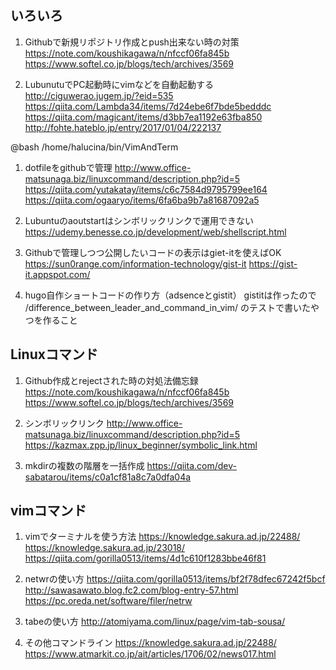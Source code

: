 ## いろいろ 
1. Githubで新規リポジトリ作成とpush出来ない時の対策
https://note.com/koushikagawa/n/nfccf06fa845b
https://www.softel.co.jp/blogs/tech/archives/3569

1. LubunutuでPC起動時にvimなどを自動起動する
http://ciguwerao.jugem.jp/?eid=535
https://qiita.com/Lambda34/items/7d24ebe6f7bde5bedddc
https://qiita.com/magicant/items/d3bb7ea1192e63fba850
http://fohte.hateblo.jp/entry/2017/01/04/222137

@bash /home/halucina/bin/VimAndTerm

1. dotfileをgithubで管理
http://www.office-matsunaga.biz/linuxcommand/description.php?id=5
https://qiita.com/yutakatay/items/c6c7584d9795799ee164
https://qiita.com/ogaaryo/items/6fa6ba9b7a81687092a5

1. Lubuntuのaoutstartはシンボリックリンクで運用できない
https://udemy.benesse.co.jp/development/web/shellscript.html

1. Githubで管理しつつ公開したいコードの表示はgiet-itを使えばOK
https://sun0range.com/information-technology/gist-it
https://gist-it.appspot.com/

1. hugo自作ショートコードの作り方（adsenceとgistit）
gistitは作ったので
/difference_between_leader_and_command_in_vim/
のテストで書いたやつを作ること

## Linuxコマンド
1. Github作成とrejectされた時の対処法備忘録
https://note.com/koushikagawa/n/nfccf06fa845b
https://www.softel.co.jp/blogs/tech/archives/3569

1. シンボリックリンク
http://www.office-matsunaga.biz/linuxcommand/description.php?id=5
https://kazmax.zpp.jp/linux_beginner/symbolic_link.html

1. mkdirの複数の階層を一括作成
https://qiita.com/dev-sabatarou/items/c0a1cf81a8c7a0dfa04a

## vimコマンド

1. vimでターミナルを使う方法
https://knowledge.sakura.ad.jp/22488/
https://knowledge.sakura.ad.jp/23018/
https://qiita.com/gorilla0513/items/4d1c610f1283bbe46f81

1. netwrの使い方
https://qiita.com/gorilla0513/items/bf2f78dfec67242f5bcf
http://sawasawato.blog.fc2.com/blog-entry-57.html
https://pc.oreda.net/software/filer/netrw

1. tabeの使い方
http://atomiyama.com/linux/page/vim-tab-sousa/

1. その他コマンドライン
https://knowledge.sakura.ad.jp/22488/
https://www.atmarkit.co.jp/ait/articles/1706/02/news017.html
